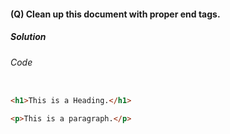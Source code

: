 #### (Q) Clean up this document with proper end tags.

<h5>Solution</h5>

###### Code

```HTML

<h1>This is a Heading.</h1>

<p>This is a paragraph.</p>

```